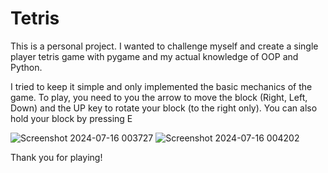 # Tetris
This is a personal project. I wanted to challenge myself and create a single player tetris game with pygame and my actual knowledge of OOP and Python.

I tried to keep it simple and only implemented the basic mechanics of the game.
To play, you need to you the arrow to move the block (Right, Left, Down) and the UP key to rotate your block (to the right only). You can also hold your block by pressing E

![Screenshot 2024-07-16 003727](https://github.com/user-attachments/assets/c35f4a2a-58f7-4390-91fa-83ddb5daf5b1)
![Screenshot 2024-07-16 004202](https://github.com/user-attachments/assets/4b529ea9-daa6-49ab-97cb-b9877af00edb)

Thank you for playing!
